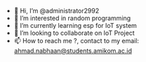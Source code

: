 - 👋 Hi, I’m @administrator2992
- 👀 I’m interested in random programming
- 🌱 I’m currently learning esp for IoT system
- 💞️ I’m looking to collaborate on IoT Project
- 📫 How to reach me ?, contact to my email: ahmad.nabhaan@students.amikom.ac.id

<!---
administrator2992/administrator2992 is a ✨ special ✨ repository because its `README.md` (this file) appears on your GitHub profile.
You can click the Preview link to take a look at your changes.
--->
